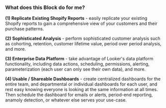 ### What does this Block do for me?

**(1) Replicate Existing Shopify Reports** - easily replicate your existing Shopify reports to gain a comprehensive view of your customers and their purchase patterns.

**(2) Sophisticated Analysis** - perform sophisticated customer analysis such as cohorting, retention, customer lifetime value, period over period analysis, and more.

**(3) Enterprise Data Platform** - take advantage of Looker's data platform functionality, including data actions, scheduling, permissions, alerting, parameterization (each user can only see their own data), and more.

**(4) Usable / Shareable Dashboards** - create centralized dashboards for the entire team, and departmental or individual dashboards for each user, and rest easy knowing everyone is looking at the same information at all times. Then schedule the dashboard for emails or alerts, period-end reporting, anamoly detection, or whatever else serves your use-case.
